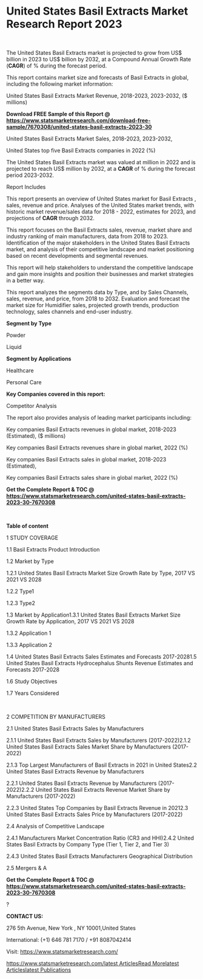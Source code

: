 <h1>United States Basil Extracts Market Research Report 2023</h1><br/><p>The United States Basil Extracts market is projected to grow from US$ billion in 2023 to US$ billion by 2032, at a Compound Annual Growth Rate (<strong>CAGR</strong>) of % during the forecast period.</p>
 
 
 
 <p>This report contains market size and forecasts of Basil Extracts in global, including the following market information:</p>
 
 
 
 <p>United States Basil Extracts Market Revenue, 2018-2023, 2023-2032, ($ millions)</p>
 
 
 
 <p><strong>Download FREE Sample of this Report @ <a href="https://www.statsmarketresearch.com/download-free-sample/7670308/united-states-basil-extracts-2023-30">https://www.statsmarketresearch.com/download-free-sample/7670308/united-states-basil-extracts-2023-30</a></strong></p>
 
 
 
 <p>United States Basil Extracts Market Sales, 2018-2023, 2023-2032,</p>
 
 
 
 <p>United States top five Basil Extracts companies in 2022 (%)</p>
 
 
 
 <p>The United States Basil Extracts market was valued at million in 2022 and is projected to reach US$ million by 2032, at a <strong>CAGR</strong> of % during the forecast period 2023-2032.</p>
 
 
 
 <p>Report Includes</p>
 
 
 
 <p>This report presents an overview of United States market for Basil Extracts , sales, revenue and price. Analyses of the United States market trends, with historic market revenue/sales data for 2018 - 2022, estimates for 2023, and projections of <strong>CAGR</strong> through 2032.</p>
 
 
 
 <p>This report focuses on the Basil Extracts sales, revenue, market share and industry ranking of main manufacturers, data from 2018 to 2023. Identification of the major stakeholders in the United States Basil Extracts market, and analysis of their competitive landscape and market positioning based on recent developments and segmental revenues.</p>
 
 
 
 <p>This report will help stakeholders to understand the competitive landscape and gain more insights and position their businesses and market strategies in a better way.</p>
 
 
 
 <p>This report analyzes the segments data by Type, and by Sales Channels, sales, revenue, and price, from 2018 to 2032. Evaluation and forecast the market size for Humidifier sales, projected growth trends, production technology, sales channels and end-user industry.</p>
 
 
 
 <p><strong>Segment by Type</strong></p>
 
 
 
 <p>Powder</p>
 
 
 
 <p>Liquid</p>
 
 
 
 <p><strong>Segment <strong><strong>by Applications</strong></strong></strong></p>
 
 
 
 <p>Healthcare</p>
 
 
 
 <p>Personal Care</p>
 
 
 
 <p><strong>Key Companies covered in this report:</strong></p>
 
 
 
 <p>Competitor Analysis</p>
 
 
 
 <p>The report also provides analysis of leading market participants including:</p>
 
 
 
 <p>Key companies Basil Extracts revenues in global market, 2018-2023 (Estimated), ($ millions)</p>
 
 
 
 <p>Key companies Basil Extracts revenues share in global market, 2022 (%)</p>
 
 
 
 <p>Key companies Basil Extracts sales in global market, 2018-2023 (Estimated),</p>
 
 
 
 <p>Key companies Basil Extracts sales share in global market, 2022 (%)</p>
 
 
 
 <div><b>Get the Complete Report & TOC @ <a href="https://www.statsmarketresearch.com/united-states-basil-extracts-2023-30-7670308">https://www.statsmarketresearch.com/united-states-basil-extracts-2023-30-7670308</a></b></div>
 
 
 
 <p><br />
 
 <b>Table of content</b></p>
 
 
 
 <p>1 STUDY COVERAGE<br />
 
 1.1 Basil Extracts Product Introduction<br />
 
 1.2 Market by Type<br />
 
 1.2.1 United States Basil Extracts Market Size Growth Rate by Type, 2017 VS 2021 VS 2028<br />
 
 1.2.2 Type1<br />
 
 1.2.3 Type2<br />
 
 1.3 Market by Application1.3.1 United States Basil Extracts Market Size Growth Rate by Application, 2017 VS 2021 VS 2028<br />
 
 1.3.2 Application 1<br />
 
 1.3.3 Application 2<br />
 
 1.4 United States Basil Extracts Sales Estimates and Forecasts 2017-20281.5 United States Basil Extracts Hydrocephalus Shunts Revenue Estimates and Forecasts 2017-2028<br />
 
 1.6 Study Objectives<br />
 
 1.7 Years Considered<br />
 
 <br />
 
 2 COMPETITION BY MANUFACTURERS<br />
 
 2.1 United States Basil Extracts Sales by Manufacturers<br />
 
 2.1.1 United States Basil Extracts Sales by Manufacturers (2017-2022)2.1.2 United States Basil Extracts Sales Market Share by Manufacturers (2017-2022)<br />
 
 2.1.3 Top Largest Manufacturers of Basil Extracts in 2021 in United States2.2 United States Basil Extracts Revenue by Manufacturers<br />
 
 2.2.1 United States Basil Extracts Revenue by Manufacturers (2017-2022)2.2.2 United States Basil Extracts Revenue Market Share by Manufacturers (2017-2022)<br />
 
 2.2.3 United States Top Companies by Basil Extracts Revenue in 20212.3 United States Basil Extracts Sales Price by Manufacturers (2017-2022)<br />
 
 2.4 Analysis of Competitive Landscape<br />
 
 2.4.1 Manufacturers Market Concentration Ratio (CR3 and HHI)2.4.2 United States Basil Extracts by Company Type (Tier 1, Tier 2, and Tier 3)<br />
 
 2.4.3 United States Basil Extracts Manufacturers Geographical Distribution<br />
 
 2.5 Mergers & A</p>
 
 
 
 <div><b>Get the Complete Report & TOC @ <a href="https://www.statsmarketresearch.com/united-states-basil-extracts-2023-30-7670308">https://www.statsmarketresearch.com/united-states-basil-extracts-2023-30-7670308</a></b></div>
 
 
 
 <p>? </p>
 
 
 
 <p><b>CONTACT US:</b><br />
 
 276 5th Avenue, New York , NY 10001,United States<br />
 
 International: (+1) 646 781 7170 / +91 8087042414<br />
 
 Visit: <a href="https://www.statsmarketresearch.com/">https://www.statsmarketresearch.com/</a><br />
 
 <a href="https://gyeongbokgung.com">https://www.statsmarketresearch.com/</a><a href="https://hallyeomaritime.com">latest Articles</a><a href="https://jingwansa.com">Read More</a><a href="https://nguoiviet.jp/">latest Articles</a><a href="https://www.intelmarketresearch.com/">latest Publications</a></p>